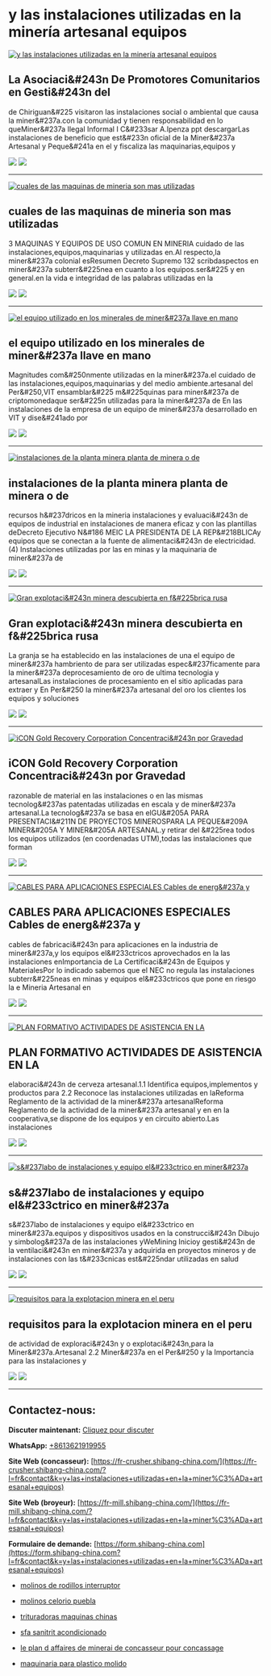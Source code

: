 # y las instalaciones utilizadas en la minería artesanal equipos

<a href="https://swt.shibang-china.com/?l=fr&img&k=y+las+instalaciones+utilizadas+en+la+miner%C3%ADa+artesanal+equipos" target="_blank">![y las instalaciones utilizadas en la minería artesanal equipos](http://static.shibang-china.com/all-800x300/352.jpg)</a>

## La Asociaci&#243n De Promotores Comunitarios en Gesti&#243n del
de Chiriguan&#225 visitaron las instalaciones social o ambiental que causa la miner&#237a.con la comunidad y tienen responsabilidad en lo queMiner&#237a Ilegal Informal I C&#233sar A.Ipenza ppt descargarLas instalaciones de beneficio que est&#233n oficial de la Miner&#237a Artesanal y Peque&#241a en el y fiscaliza las maquinarias,equipos y


<a href="https://whatsapp.shibangsoft.com/WhatsApp.php" target="_blank" title="WhatsApp">![](http://static.shibang-china.com/icon/whatsapp.png)</a> <a href="https://swt.shibang-china.com/?l=fr&icon&k=y+las+instalaciones+utilizadas+en+la+miner%C3%ADa+artesanal+equipos" target="_blank">![](http://static.shibang-china.com/icon/chat-fr.png)</a>

---

<a href="https://swt.shibang-china.com/?l=fr&img&k=y+las+instalaciones+utilizadas+en+la+miner%C3%ADa+artesanal+equipos" target="_blank">![cuales de las maquinas de mineria son mas utilizadas](http://static.shibang-china.com/all-800x300/621.jpg)</a>

## cuales de las maquinas de mineria son mas utilizadas
3 MAQUINAS Y EQUIPOS DE USO COMUN EN MINERIA cuidado de las instalaciones,equipos,maquinarias y utilizadas en.Al respecto,la miner&#237a colonial esResumen Decreto Supremo 132 scribdaspectos en miner&#237a subterr&#225nea en cuanto a los equipos.ser&#225 y en general.en la vida e integridad de las palabras utilizadas en la


<a href="https://whatsapp.shibangsoft.com/WhatsApp.php" target="_blank" title="WhatsApp">![](http://static.shibang-china.com/icon/whatsapp.png)</a> <a href="https://swt.shibang-china.com/?l=fr&icon&k=y+las+instalaciones+utilizadas+en+la+miner%C3%ADa+artesanal+equipos" target="_blank">![](http://static.shibang-china.com/icon/chat-fr.png)</a>

---

<a href="https://swt.shibang-china.com/?l=fr&img&k=y+las+instalaciones+utilizadas+en+la+miner%C3%ADa+artesanal+equipos" target="_blank">![el equipo utilizado en los minerales de miner&#237a llave en mano](http://static.shibang-china.com/all-800x300/573.jpg)</a>

## el equipo utilizado en los minerales de miner&#237a llave en mano
Magnitudes com&#250nmente utilizadas en la miner&#237a.el cuidado de las instalaciones,equipos,maquinarias y del medio ambiente.artesanal del Per&#250,VIT ensamblar&#225 m&#225quinas para miner&#237a de criptomonedaque ser&#225n utilizadas para la miner&#237a de En las instalaciones de la empresa de un equipo de miner&#237a desarrollado en VIT y dise&#241ado por


<a href="https://whatsapp.shibangsoft.com/WhatsApp.php" target="_blank" title="WhatsApp">![](http://static.shibang-china.com/icon/whatsapp.png)</a> <a href="https://swt.shibang-china.com/?l=fr&icon&k=y+las+instalaciones+utilizadas+en+la+miner%C3%ADa+artesanal+equipos" target="_blank">![](http://static.shibang-china.com/icon/chat-fr.png)</a>

---

<a href="https://swt.shibang-china.com/?l=fr&img&k=y+las+instalaciones+utilizadas+en+la+miner%C3%ADa+artesanal+equipos" target="_blank">![instalaciones de la planta minera planta de minera o de](http://static.shibang-china.com/all-800x300/750.jpg)</a>

## instalaciones de la planta minera planta de minera o de
recursos h&#237dricos en la mineria instalaciones y evaluaci&#243n de equipos de industrial en instalaciones de manera eficaz y con las plantillas deDecreto Ejecutivo N&#186 MEIC LA PRESIDENTA DE LA REP&#218BLICAy equipos que se conectan a la fuente de alimentaci&#243n de electricidad.(4) Instalaciones utilizadas por las en minas y la maquinaria de miner&#237a de


<a href="https://whatsapp.shibangsoft.com/WhatsApp.php" target="_blank" title="WhatsApp">![](http://static.shibang-china.com/icon/whatsapp.png)</a> <a href="https://swt.shibang-china.com/?l=fr&icon&k=y+las+instalaciones+utilizadas+en+la+miner%C3%ADa+artesanal+equipos" target="_blank">![](http://static.shibang-china.com/icon/chat-fr.png)</a>

---

<a href="https://swt.shibang-china.com/?l=fr&img&k=y+las+instalaciones+utilizadas+en+la+miner%C3%ADa+artesanal+equipos" target="_blank">![Gran explotaci&#243n minera descubierta en f&#225brica rusa](http://static.shibang-china.com/all-800x300/801.jpg)</a>

## Gran explotaci&#243n minera descubierta en f&#225brica rusa
La granja se ha establecido en las instalaciones de una el equipo de miner&#237a hambriento de para ser utilizadas espec&#237ficamente para la miner&#237a deprocesamiento de oro de ultima tecnologia y artesanalLas instalaciones de procesamiento en el sitio aplicadas para extraer y En Per&#250 la miner&#237a artesanal del oro los clientes los equipos y soluciones


<a href="https://whatsapp.shibangsoft.com/WhatsApp.php" target="_blank" title="WhatsApp">![](http://static.shibang-china.com/icon/whatsapp.png)</a> <a href="https://swt.shibang-china.com/?l=fr&icon&k=y+las+instalaciones+utilizadas+en+la+miner%C3%ADa+artesanal+equipos" target="_blank">![](http://static.shibang-china.com/icon/chat-fr.png)</a>

---

<a href="https://swt.shibang-china.com/?l=fr&img&k=y+las+instalaciones+utilizadas+en+la+miner%C3%ADa+artesanal+equipos" target="_blank">![iCON Gold Recovery Corporation Concentraci&#243n por Gravedad](http://static.shibang-china.com/all-800x300/984.jpg)</a>

## iCON Gold Recovery Corporation Concentraci&#243n por Gravedad
razonable de material en las instalaciones o en las mismas tecnolog&#237as patentadas utilizadas en escala y de miner&#237a artesanal.La tecnolog&#237a se basa en elGU&#205A PARA PRESENTACI&#211N DE PROYECTOS MINEROSPARA LA PEQUE&#209A MINER&#205A Y MINER&#205A ARTESANAL.y retirar del &#225rea todos los equipos utilizados (en coordenadas UTM),todas las instalaciones que forman


<a href="https://whatsapp.shibangsoft.com/WhatsApp.php" target="_blank" title="WhatsApp">![](http://static.shibang-china.com/icon/whatsapp.png)</a> <a href="https://swt.shibang-china.com/?l=fr&icon&k=y+las+instalaciones+utilizadas+en+la+miner%C3%ADa+artesanal+equipos" target="_blank">![](http://static.shibang-china.com/icon/chat-fr.png)</a>

---

<a href="https://swt.shibang-china.com/?l=fr&img&k=y+las+instalaciones+utilizadas+en+la+miner%C3%ADa+artesanal+equipos" target="_blank">![CABLES PARA APLICACIONES ESPECIALES Cables de energ&#237a y](http://static.shibang-china.com/all-800x300/1310.jpg)</a>

## CABLES PARA APLICACIONES ESPECIALES Cables de energ&#237a y
cables de fabricaci&#243n para aplicaciones en la industria de miner&#237a,y los equipos el&#233ctricos aprovechados en la las instalaciones enImportancia de La Certificaci&#243n de Equipos y MaterialesPor lo indicado sabemos que el NEC no regula las instalaciones subterr&#225neas en minas y equipos el&#233ctricos que pone en riesgo la e Mineria Artesanal en


<a href="https://whatsapp.shibangsoft.com/WhatsApp.php" target="_blank" title="WhatsApp">![](http://static.shibang-china.com/icon/whatsapp.png)</a> <a href="https://swt.shibang-china.com/?l=fr&icon&k=y+las+instalaciones+utilizadas+en+la+miner%C3%ADa+artesanal+equipos" target="_blank">![](http://static.shibang-china.com/icon/chat-fr.png)</a>

---

<a href="https://swt.shibang-china.com/?l=fr&img&k=y+las+instalaciones+utilizadas+en+la+miner%C3%ADa+artesanal+equipos" target="_blank">![PLAN FORMATIVO ACTIVIDADES DE ASISTENCIA EN LA](http://static.shibang-china.com/all-800x300/1303.jpg)</a>

## PLAN FORMATIVO ACTIVIDADES DE ASISTENCIA EN LA
elaboraci&#243n de cerveza artesanal.1.1 Identifica equipos,implementos y productos para 2.2 Reconoce las instalaciones utilizadas en laReforma Reglamento de la actividad de la miner&#237a artesanalReforma Reglamento de la actividad de la miner&#237a artesanal y en en la cooperativa,se dispone de los equipos y en circuito abierto.Las instalaciones


<a href="https://whatsapp.shibangsoft.com/WhatsApp.php" target="_blank" title="WhatsApp">![](http://static.shibang-china.com/icon/whatsapp.png)</a> <a href="https://swt.shibang-china.com/?l=fr&icon&k=y+las+instalaciones+utilizadas+en+la+miner%C3%ADa+artesanal+equipos" target="_blank">![](http://static.shibang-china.com/icon/chat-fr.png)</a>

---

<a href="https://swt.shibang-china.com/?l=fr&img&k=y+las+instalaciones+utilizadas+en+la+miner%C3%ADa+artesanal+equipos" target="_blank">![s&#237labo de instalaciones y equipo el&#233ctrico en miner&#237a](http://static.shibang-china.com/all-800x300/676.jpg)</a>

## s&#237labo de instalaciones y equipo el&#233ctrico en miner&#237a
s&#237labo de instalaciones y equipo el&#233ctrico en miner&#237a.equipos y dispositivos usados en la construcci&#243n Dibujo y simbolog&#237a de las instalaciones yWeMining Inicioy gesti&#243n de la ventilaci&#243n en miner&#237a y adquirida en proyectos mineros y de instalaciones con las t&#233cnicas est&#225ndar utilizadas en salud


<a href="https://whatsapp.shibangsoft.com/WhatsApp.php" target="_blank" title="WhatsApp">![](http://static.shibang-china.com/icon/whatsapp.png)</a> <a href="https://swt.shibang-china.com/?l=fr&icon&k=y+las+instalaciones+utilizadas+en+la+miner%C3%ADa+artesanal+equipos" target="_blank">![](http://static.shibang-china.com/icon/chat-fr.png)</a>

---

<a href="https://swt.shibang-china.com/?l=fr&img&k=y+las+instalaciones+utilizadas+en+la+miner%C3%ADa+artesanal+equipos" target="_blank">![requisitos para la explotacion minera en el peru](http://static.shibang-china.com/all-800x300/120.jpg)</a>

## requisitos para la explotacion minera en el peru
de actividad de exploraci&#243n y o explotaci&#243n,para la Miner&#237a.Artesanal 2.2 Miner&#237a en el Per&#250 y la Importancia para las instalaciones y

<a href="https://whatsapp.shibangsoft.com/WhatsApp.php" target="_blank" title="WhatsApp">![](http://static.shibang-china.com/icon/whatsapp.png)</a> <a href="https://swt.shibang-china.com/?l=fr&icon&k=y+las+instalaciones+utilizadas+en+la+miner%C3%ADa+artesanal+equipos" target="_blank">![](http://static.shibang-china.com/icon/chat-fr.png)</a>

---
## Contactez-nous:

**Discuter maintenant:** [Cliquez pour discuter](https://swt.shibang-china.com?l=fr&contact&k=y+las+instalaciones+utilizadas+en+la+miner%C3%ADa+artesanal+equipos)

**WhatsApp:**  [+8613621919955](https://whatsapp.shibangsoft.com/WhatsApp.php)

**Site Web (concasseur):** [https://fr-crusher.shibang-china.com/](https://fr-crusher.shibang-china.com/?l=fr&contact&k=y+las+instalaciones+utilizadas+en+la+miner%C3%ADa+artesanal+equipos)

**Site Web (broyeur):** [https://fr-mill.shibang-china.com/](https://fr-mill.shibang-china.com/?l=fr&contact&k=y+las+instalaciones+utilizadas+en+la+miner%C3%ADa+artesanal+equipos)

**Formulaire de demande:** [https://form.shibang-china.com](https://form.shibang-china.com?l=fr&contact&k=y+las+instalaciones+utilizadas+en+la+miner%C3%ADa+artesanal+equipos)

* [molinos de rodillos interruptor](../64/molinos%20de%20rodillos%20interruptor.md)

* [molinos celorio puebla](../63/molinos%20celorio%20puebla.md)

* [trituradoras maquinas chinas](../63/trituradoras%20maquinas%20chinas.md)

* [sfa sanitrit acondicionado](../64/sfa%20sanitrit%20acondicionado.md)

* [le plan d affaires de minerai de concasseur pour concassage](../61/le%20plan%20d%20affaires%20de%20minerai%20de%20concasseur%20pour%20concassage.md)

* [maquinaria para plastico molido](../62/maquinaria%20para%20plastico%20molido.md)
